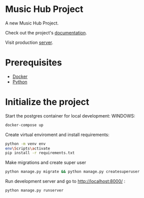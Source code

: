 # Music Hub Project

 A new Music Hub Project.

 Check out the project's [documentation](https://github.com/Henok-U/MusicHubNew).

 Visit production [server](http://3.71.253.142/).
# Prerequisites

- [Docker](https://www.docker.com/)
- [Python](https://www.python.org/downloads/)
# Initialize the project

Start the postgres container for local development:
WINDOWS:

```bash
docker-compose up
```
Create virtual enviroment and install requirements:

```bash
python -m venv env
env\Scripts\activate
pip install -r requirements.txt
```
Make migrations and create super user

```bash
python manage.py migrate && python manage.py createsuperuser
```

Run development server and go to <http://localhost:8000/> :

```bash
python manage.py runserver
```